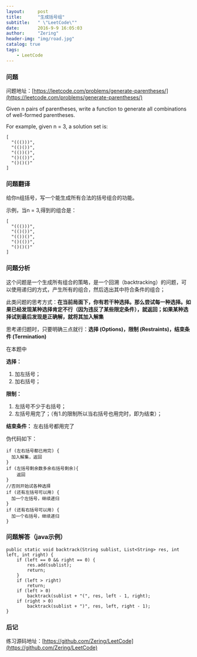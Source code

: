 ```yaml
---
layout:     post
title:      "生成括号组"
subtitle:   " \"LeetCode\""
date:       2016-9-9 16:05:03 
author:     "Zering"
header-img: "img/road.jpg"
catalog: true
tags:
    - LeetCode
---
```

### 问题
问题地址：[https://leetcode.com/problems/generate-parentheses/](https://leetcode.com/problems/generate-parentheses/)

Given n pairs of parentheses, write a function to generate all combinations of well-formed parentheses.

For example, given n = 3, a solution set is:

	[
	  "((()))",
	  "(()())",
	  "(())()",
	  "()(())",
	  "()()()"
	]

### 问题翻译
给你n组括号，写一个能生成所有合法的括号组合的功能。

示例，当n = 3,得到的组合是：

	[
	  "((()))",
	  "(()())",
	  "(())()",
	  "()(())",
	  "()()()"
	]

### 问题分析
这个问题是一个生成所有组合的策略，是一个回溯（backtracking）的问题，可以使用递归的方式，产生所有的组合，然后选出其中符合条件的组合；

此类问题的思考方式：**在当前局面下，你有若干种选择。那么尝试每一种选择。如果已经发现某种选择肯定不行（因为违反了某些限定条件），就返回；如果某种选择试到最后发现是正确解，就将其加入解集**

思考递归题时，只要明确三点就行：**选择 (Options)，限制 (Restraints)，结束条件 (Termination)**

在本题中

**选择：**
1. 加左括号；
2. 加右括号；

**限制：**
1. 左括号不少于右括号；
2. 左括号用完了；（有1.的限制所以当右括号也用完时，即为结束）；

**结束条件：**
左右括号都用完了

伪代码如下：
	
	if (左右括号都已用完) {
	  加入解集，返回
	}
	if (左括号剩余数多余右括号剩余){
		返回	
	}
	//否则开始试各种选择
	if (还有左括号可以用) {
	  加一个左括号，继续递归
	}
	if (还有右括号可以用) {
	  加一个右括号，继续递归
	}

### 问题解答（java示例）
	public static void backtrack(String sublist, List<String> res, int left, int right) {
        if (left == 0 && right == 0) {
            res.add(sublist);
            return;
        }
        if (left > right)
            return;
        if (left > 0)
            backtrack(sublist + "(", res, left - 1, right);
        if (right > 0)
            backtrack(sublist + ")", res, left, right - 1);
    }

### 后记
练习源码地址：[https://github.com/Zering/LeetCode](https://github.com/Zering/LeetCode)